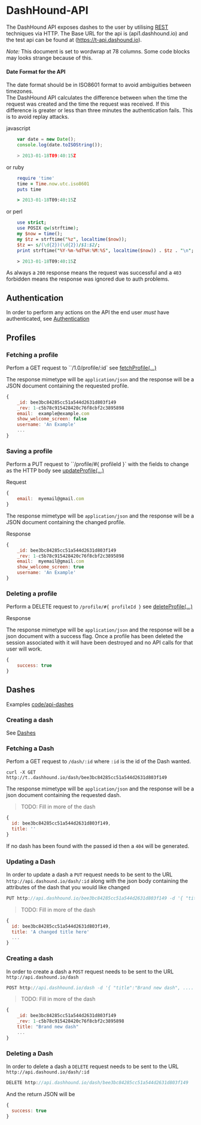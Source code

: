 DashHound-API
=============

The DashHound API exposes dashes to the user by utilising
[REST](http://http://en.wikipedia.org/wiki/Representational_state_transfer)
techniques via HTTP.  The Base URL for the api is (api1.dashhound.io) and the test
api can be found at (https://t-api.dashound.io).

_Note:_ This document is set to wordwrap at 78 columns.  Some code blocks may
looks strange because of this.

#### Date Format for the API

The date format should be in ISO8601 format to avoid ambiguities between timezones.  
The DashHound API calculates the difference between when the time the request was created
and the time the request was received.  If this difference is greater or less than three
minutes the authentication fails.  This is to avoid replay attacks.

javascript

```javascript
	var date = new Date();
	console.log(date.toISOString());

	> 2013-01-18T09:40:15Z
```
or ruby

```ruby
	require 'time'
	time = Time.now.utc.iso8601
	puts time

	> 2013-01-18T09:40:15Z
```
or perl

```perl
	use strict;
	use POSIX qw(strftime);
	my $now = time();
	my $tz = strftime("%z", localtime($now));
	$tz =~ s/(\d{2})(\d{2})/$1:$2/;
	print strftime("%Y-%m-%dT%H:%M:%S", localtime($now)) . $tz . "\n";

	> 2013-01-18T09:40:15Z
```

As always a ```200``` response means the request was successful and a ```403``` forbidden means the response was ignored due to auth problems.


Authentication
--------------

In order to perform any actions on the API the end user _must_ have authenticated, see [Authentication](Authentication.md)

Profiles
--------

### Fetching a profile

Perfom a GET request to ``/1.0/profile/:id` see [fetchProfile(...)](code/api-users.coffee)

The response mimetype will be ```application/json``` and the response will be a JSON document containing the requested profile.

```javascript
{
	_id: bee3bc84285cc51a544d2631d803f149
	_rev: 1-c5b78c915428420c76f8cbf2c3895898
	email:	example@example.com
	show_welcome_screen: false
	username: 'An Example'
	...
}
```

### Saving a profile

Perform a PUT request to ``/profile/#{ profileId }` with the fields to change as the HTTP body see [updateProfile(...)](code/api-users.coffee)

Request

```javascript
{
	email:	myemail@gmail.com
}
```

The response mimetype will be ```application/json``` and the response will be a JSON document containing the changed profile.

Response

```javascript
{
	_id: bee3bc84285cc51a544d2631d803f149
	_rev: 1-c5b78c915428420c76f8cbf2c3895898
	email:	myemail@gmail.com
	show_welcome_screen: true
	username: 'An Example'
}
```

### Deleting a profile

Perform a DELETE request to ```/profile/#{ profileId }``` see [deleteProfile(...)](code/api-users.coffee)

Response

The response mimetype will be ```application/json``` and the response will be a json document with a success flag. Once a profile has been deleted the session associated with it will have been destroyed and no API calls for that user will work.

```javascript
{
	success: true
}
```


Dashes
------

Examples [code/api-dashes](code/api-dashes.coffee)

### Creating a dash

See [Dashes](Dashes.coffee#creating_dashes)


### Fetching a Dash

Perfom a GET request to ```/dash/:id``` where ```:id``` is the id of the Dash wanted.

```
curl -X GET http://t..dashhound.io/dash/bee3bc84285cc51a544d2631d803f149
```

The response mimetype will be `application/json` and the response will be a json document containing the requested dash.

> TODO: Fill in more of the dash

```javascript
{
  id: bee3bc84285cc51a544d2631d803f149,
  title: ''
}
```

If no dash has been found with the passed id then a ```404``` will be generated.



### Updating a Dash

In order to update a dash a ```PUT``` request needs to be sent to the URL ```http://api.dashound.io/dash/:id``` along with the json body containing the attributes of the dash that you would like changed

```javascript
PUT http://api.dashhound.io/bee3bc84285cc51a544d2631d803f149 -d '{ "title":"A changed title here" }'
```
> TODO: Fill in more of the dash

```javascript
{
  id: bee3bc84285cc51a544d2631d803f149,
  title: 'A changed title here'
  ...
}
```

### Creating a dash

In order to create a dash a ```POST``` request needs to be sent to the URL ```http://api.dashound.io/dash```

```javascript
POST http://api.dashhound.io/dash -d '{ "title":"Brand new dash", .... }'
```
> TODO: Fill in more of the dash

```javascript
{
 	_id: bee3bc84285cc51a544d2631d803f149
	_rev: 1-c5b78c915428420c76f8cbf2c3895898
	title: "Brand new dash"
	...
}
```

### Deleting a Dash

In order to delete a dash a ```DELETE``` request needs to be sent to the URL ```http://api.dashound.io/dash/:id```

```javascript
DELETE http://api.dashhound.io/dash/bee3bc84285cc51a544d2631d803f149
```
And the return JSON will be

```javascript
{
  success: true
}
```
